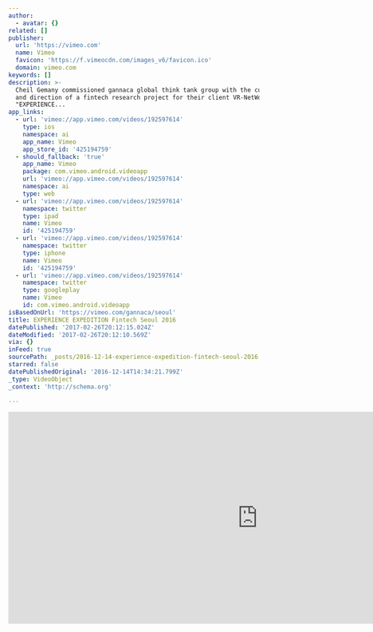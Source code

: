 ```yaml
---
author:
  - avatar: {}
related: []
publisher:
  url: 'https://vimeo.com'
  name: Vimeo
  favicon: 'https://f.vimeocdn.com/images_v6/favicon.ico'
  domain: vimeo.com
keywords: []
description: >-
  Cheil Gemany commissioned gannaca global think tank group with the curation
  and direction of a fintech research project for their client VR-NetWorld. The
  "EXPERIENCE...
app_links:
  - url: 'vimeo://app.vimeo.com/videos/192597614'
    type: ios
    namespace: ai
    app_name: Vimeo
    app_store_id: '425194759'
  - should_fallback: 'true'
    app_name: Vimeo
    package: com.vimeo.android.videoapp
    url: 'vimeo://app.vimeo.com/videos/192597614'
    namespace: ai
    type: web
  - url: 'vimeo://app.vimeo.com/videos/192597614'
    namespace: twitter
    type: ipad
    name: Vimeo
    id: '425194759'
  - url: 'vimeo://app.vimeo.com/videos/192597614'
    namespace: twitter
    type: iphone
    name: Vimeo
    id: '425194759'
  - url: 'vimeo://app.vimeo.com/videos/192597614'
    namespace: twitter
    type: googleplay
    name: Vimeo
    id: com.vimeo.android.videoapp
isBasedOnUrl: 'https://vimeo.com/gannaca/seoul'
title: EXPERIENCE EXPEDITION Fintech Seoul 2016
datePublished: '2017-02-26T20:12:15.024Z'
dateModified: '2017-02-26T20:12:10.569Z'
via: {}
inFeed: true
sourcePath: _posts/2016-12-14-experience-expedition-fintech-seoul-2016.md
starred: false
datePublishedOriginal: '2016-12-14T14:34:21.799Z'
_type: VideoObject
_context: 'http://schema.org'

---
```

<iframe src="https://cdn.embedly.com/widgets/media.html?src=https%3A%2F%2Fplayer.vimeo.com%2Fvideo%2F192597614&amp;src_secure=1&amp;url=https%3A%2F%2Fvimeo.com%2F192597614&amp;image=https%3A%2F%2Fi.vimeocdn.com%2Ffilter%2Foverlay%3Fsrc0%3Dhttps%253A%252F%252Fi.vimeocdn.com%252Fvideo%252F604395981_1280x544.jpg%26src1%3Dhttps%253A%252F%252Ff.vimeocdn.com%252Fimages_v6%252Fshare%252Fplay_icon_overlay.png&amp;key=b7d04c9b404c499eba89ee7072e1c4f7&amp;type=text%2Fhtml&amp;schema=vimeo" width="1000" height="425" scrolling="no" frameborder="0" allowfullscreen="" style=""></iframe>